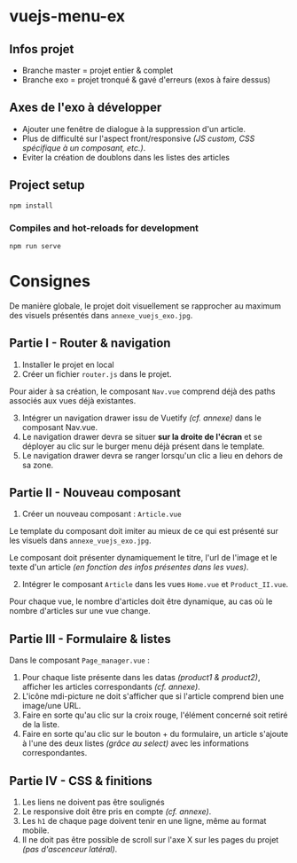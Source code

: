 # **vuejs-menu-ex**

## Infos projet

- Branche master = projet entier & complet
- Branche exo = projet tronqué & gavé d'erreurs (exos à faire dessus)

## Axes de l'exo à développer

- Ajouter une fenêtre de dialogue à la suppression d'un article.
- Plus de difficulté sur l'aspect front/responsive *(JS custom, CSS spécifique à un composant, etc.)*.
- Eviter la création de doublons dans les listes des articles

## Project setup
```
npm install
```

### Compiles and hot-reloads for development
```
npm run serve
```

# **Consignes**

De manière globale, le projet doit visuellement se rapprocher au maximum des visuels présentés dans `annexe_vuejs_exo.jpg`.

## Partie I - **Router & navigation**

1. Installer le projet en local
2. Créer un fichier `router.js` dans le projet.

Pour aider à sa création, le composant `Nav.vue` comprend déjà des paths associés aux vues déjà existantes.

3. Intégrer un navigation drawer issu de Vuetify *(cf. annexe)* dans le composant Nav.vue.
4. Le navigation drawer devra se situer **sur la droite de l'écran** et se déployer au clic sur le burger menu déjà présent dans le template.
5. Le navigation drawer devra se ranger lorsqu'un clic a lieu en dehors de sa zone.

## Partie II - **Nouveau composant**

1. Créer un nouveau composant : `Article.vue`

Le template du composant doit imiter au mieux de ce qui est présenté sur les visuels dans `annexe_vuejs_exo.jpg`.

Le composant doit présenter dynamiquement le titre, l'url de l'image et le texte d'un article *(en fonction des infos présentes dans les vues)*.

2. Intégrer le composant `Article` dans les vues `Home.vue` et `Product_II.vue`.

Pour chaque vue, le nombre d'articles doit être dynamique, au cas où le nombre d'articles sur une vue change.


## Partie III - **Formulaire & listes**

Dans le composant `Page_manager.vue` :

1. Pour chaque liste présente dans les datas *(product1 & product2)*, afficher les articles correspondants *(cf. annexe)*.
2. L'icône mdi-picture ne doit s'afficher que si l'article comprend bien une image/une URL.
3. Faire en sorte qu'au clic sur la croix rouge, l'élément concerné soit retiré de la liste.
4. Faire en sorte qu'au clic sur le bouton + du formulaire, un article s'ajoute à l'une des deux listes *(grâce au select)* avec les informations correspondantes.

## Partie IV - **CSS & finitions**

1. Les liens ne doivent pas être soulignés
2. Le responsive doit être pris en compte *(cf. annexe)*.
3. Les `h1` de chaque page doivent tenir en une ligne, même au format mobile.
4. Il ne doit pas être possible de scroll sur l'axe X sur les pages du projet *(pas d'ascenceur latéral)*.
